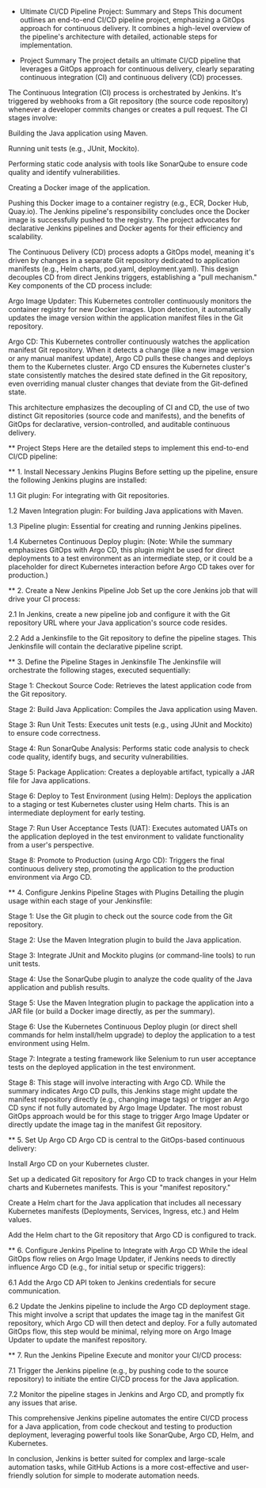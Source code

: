 * Ultimate CI/CD Pipeline Project: Summary and Steps
This document outlines an end-to-end CI/CD pipeline project, emphasizing a GitOps approach for continuous delivery. It combines a high-level overview of the pipeline's architecture with detailed, actionable steps for implementation.

* Project Summary
The project details an ultimate CI/CD pipeline that leverages a GitOps approach for continuous delivery, clearly separating continuous integration (CI) and continuous delivery (CD) processes.

The Continuous Integration (CI) process is orchestrated by Jenkins. It's triggered by webhooks from a Git repository (the source code repository) whenever a developer commits changes or creates a pull request. The CI stages involve:

Building the Java application using Maven.

Running unit tests (e.g., JUnit, Mockito).

Performing static code analysis with tools like SonarQube to ensure code quality and identify vulnerabilities.

Creating a Docker image of the application.

Pushing this Docker image to a container registry (e.g., ECR, Docker Hub, Quay.io).
The Jenkins pipeline's responsibility concludes once the Docker image is successfully pushed to the registry. The project advocates for declarative Jenkins pipelines and Docker agents for their efficiency and scalability.

The Continuous Delivery (CD) process adopts a GitOps model, meaning it's driven by changes in a separate Git repository dedicated to application manifests (e.g., Helm charts, pod.yaml, deployment.yaml). This design decouples CD from direct Jenkins triggers, establishing a "pull mechanism." Key components of the CD process include:

Argo Image Updater: This Kubernetes controller continuously monitors the container registry for new Docker images. Upon detection, it automatically updates the image version within the application manifest files in the Git repository.

Argo CD: This Kubernetes controller continuously watches the application manifest Git repository. When it detects a change (like a new image version or any manual manifest update), Argo CD pulls these changes and deploys them to the Kubernetes cluster. Argo CD ensures the Kubernetes cluster's state consistently matches the desired state defined in the Git repository, even overriding manual cluster changes that deviate from the Git-defined state.

This architecture emphasizes the decoupling of CI and CD, the use of two distinct Git repositories (source code and manifests), and the benefits of GitOps for declarative, version-controlled, and auditable continuous delivery.

** Project Steps
Here are the detailed steps to implement this end-to-end CI/CD pipeline:

** 1. Install Necessary Jenkins Plugins
Before setting up the pipeline, ensure the following Jenkins plugins are installed:

1.1 Git plugin: For integrating with Git repositories.

1.2 Maven Integration plugin: For building Java applications with Maven.

1.3 Pipeline plugin: Essential for creating and running Jenkins pipelines.

1.4 Kubernetes Continuous Deploy plugin: (Note: While the summary emphasizes GitOps with Argo CD, this plugin might be used for direct deployments to a test environment as an intermediate step, or it could be a placeholder for direct Kubernetes interaction before Argo CD takes over for production.)

** 2. Create a New Jenkins Pipeline Job
Set up the core Jenkins job that will drive your CI process:

2.1 In Jenkins, create a new pipeline job and configure it with the Git repository URL where your Java application's source code resides.

2.2 Add a Jenkinsfile to the Git repository to define the pipeline stages. This Jenkinsfile will contain the declarative pipeline script.

** 3. Define the Pipeline Stages in Jenkinsfile
The Jenkinsfile will orchestrate the following stages, executed sequentially:

Stage 1: Checkout Source Code: Retrieves the latest application code from the Git repository.

Stage 2: Build Java Application: Compiles the Java application using Maven.

Stage 3: Run Unit Tests: Executes unit tests (e.g., using JUnit and Mockito) to ensure code correctness.

Stage 4: Run SonarQube Analysis: Performs static code analysis to check code quality, identify bugs, and security vulnerabilities.

Stage 5: Package Application: Creates a deployable artifact, typically a JAR file for Java applications.

Stage 6: Deploy to Test Environment (using Helm): Deploys the application to a staging or test Kubernetes cluster using Helm charts. This is an intermediate deployment for early testing.

Stage 7: Run User Acceptance Tests (UAT): Executes automated UATs on the application deployed in the test environment to validate functionality from a user's perspective.

Stage 8: Promote to Production (using Argo CD): Triggers the final continuous delivery step, promoting the application to the production environment via Argo CD.

** 4. Configure Jenkins Pipeline Stages with Plugins
Detailing the plugin usage within each stage of your Jenkinsfile:

Stage 1: Use the Git plugin to check out the source code from the Git repository.

Stage 2: Use the Maven Integration plugin to build the Java application.

Stage 3: Integrate JUnit and Mockito plugins (or command-line tools) to run unit tests.

Stage 4: Use the SonarQube plugin to analyze the code quality of the Java application and publish results.

Stage 5: Use the Maven Integration plugin to package the application into a JAR file (or build a Docker image directly, as per the summary).

Stage 6: Use the Kubernetes Continuous Deploy plugin (or direct shell commands for helm install/helm upgrade) to deploy the application to a test environment using Helm.

Stage 7: Integrate a testing framework like Selenium to run user acceptance tests on the deployed application in the test environment.

Stage 8: This stage will involve interacting with Argo CD. While the summary indicates Argo CD pulls, this Jenkins stage might update the manifest repository directly (e.g., changing image tags) or trigger an Argo CD sync if not fully automated by Argo Image Updater. The most robust GitOps approach would be for this stage to trigger Argo Image Updater or directly update the image tag in the manifest Git repository.

** 5. Set Up Argo CD
Argo CD is central to the GitOps-based continuous delivery:

Install Argo CD on your Kubernetes cluster.

Set up a dedicated Git repository for Argo CD to track changes in your Helm charts and Kubernetes manifests. This is your "manifest repository."

Create a Helm chart for the Java application that includes all necessary Kubernetes manifests (Deployments, Services, Ingress, etc.) and Helm values.

Add the Helm chart to the Git repository that Argo CD is configured to track.

** 6. Configure Jenkins Pipeline to Integrate with Argo CD
While the ideal GitOps flow relies on Argo Image Updater, if Jenkins needs to directly influence Argo CD (e.g., for initial setup or specific triggers):

6.1 Add the Argo CD API token to Jenkins credentials for secure communication.

6.2 Update the Jenkins pipeline to include the Argo CD deployment stage. This might involve a script that updates the image tag in the manifest Git repository, which Argo CD will then detect and deploy. For a fully automated GitOps flow, this step would be minimal, relying more on Argo Image Updater to update the manifest repository.

** 7. Run the Jenkins Pipeline
Execute and monitor your CI/CD process:

7.1 Trigger the Jenkins pipeline (e.g., by pushing code to the source repository) to initiate the entire CI/CD process for the Java application.

7.2 Monitor the pipeline stages in Jenkins and Argo CD, and promptly fix any issues that arise.

This comprehensive Jenkins pipeline automates the entire CI/CD process for a Java application, from code checkout and testing to production deployment, leveraging powerful tools like SonarQube, Argo CD, Helm, and Kubernetes.

In conclusion, Jenkins is better suited for complex and large-scale automation tasks, while GitHub Actions is a more cost-effective and user-friendly solution for simple to moderate automation needs.


